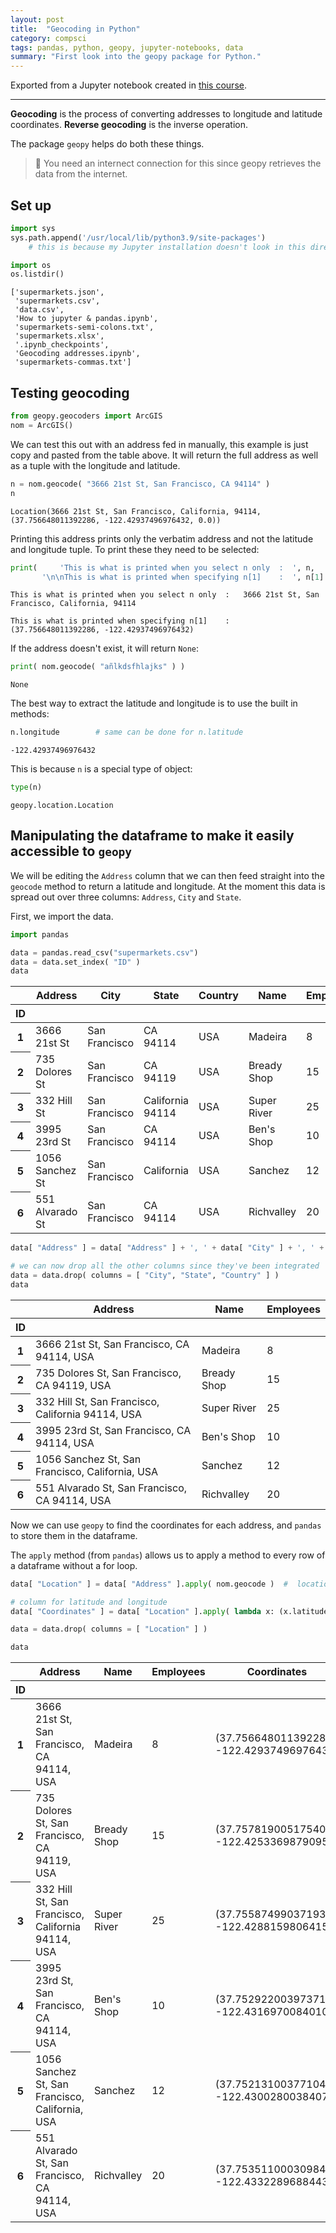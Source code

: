 ```yaml
---
layout: post
title:  "Geocoding in Python"
category: compsci
tags: pandas, python, geopy, jupyter-notebooks, data
summary: "First look into the geopy package for Python."
---
```

Exported from a Jupyter notebook created in [this course](https://www.udemy.com/course/the-python-mega-course).

---

__Geocoding__ is the process of converting addresses to longitude and latitude coordinates. __Reverse geocoding__ is the inverse operation.

The package `geopy` helps do both these things.

> 🔺  You need an internect connection for this since geopy retrieves the data from the internet.

## Set up


```python
import sys
sys.path.append('/usr/local/lib/python3.9/site-packages')
    # this is because my Jupyter installation doesn't look in this directory for packages & it is were they are kept
```


```python
import os
os.listdir()
```




    ['supermarkets.json',
     'supermarkets.csv',
     'data.csv',
     'How to jupyter & pandas.ipynb',
     'supermarkets-semi-colons.txt',
     'supermarkets.xlsx',
     '.ipynb_checkpoints',
     'Geocoding addresses.ipynb',
     'supermarkets-commas.txt']



## Testing geocoding


```python
from geopy.geocoders import ArcGIS
nom = ArcGIS()
```

We can test this out with an address fed in manually, this example is just copy and pasted from the table above. It will return the full address as well as a tuple with the longitude and latitude.


```python
n = nom.geocode( "3666 21st St, San Francisco, CA 94114" )
n
```




    Location(3666 21st St, San Francisco, California, 94114, (37.756648011392286, -122.42937496976432, 0.0))



Printing this address prints only the verbatim address and not the latitude and longitude tuple. To print these they need to be selected:


```python
print(     'This is what is printed when you select n only  :  ', n,
       '\n\nThis is what is printed when specifying n[1]    :  ', n[1] )
```

    This is what is printed when you select n only  :   3666 21st St, San Francisco, California, 94114

    This is what is printed when specifying n[1]    :   (37.756648011392286, -122.42937496976432)


If the address doesn't exist, it will return `None`:


```python
print( nom.geocode( "añlkdsfhlajks" ) )
```

    None


The best way to extract the latitude and longitude is to use the built in methods:


```python
n.longitude        # same can be done for n.latitude
```




    -122.42937496976432



This is because `n` is a special type of object:


```python
type(n)
```




    geopy.location.Location



## Manipulating the dataframe to make it easily accessible to `geopy`

We will be editing the `Address` column that we can then feed straight into the `geocode` method to return a latitude and longitude. At the moment this data is spread out over three columns: `Address`, `City` and `State`.

First, we import the data.


```python
import pandas

data = pandas.read_csv("supermarkets.csv")
data = data.set_index( "ID" )
data
```




<div>

<table >
  <thead>
    <tr >
      <th></th>
      <th>Address</th>
      <th>City</th>
      <th>State</th>
      <th>Country</th>
      <th>Name</th>
      <th>Employees</th>
    </tr>
    <tr>
      <th>ID</th>
      <th></th>
      <th></th>
      <th></th>
      <th></th>
      <th></th>
      <th></th>
    </tr>
  </thead>
  <tbody>
    <tr>
      <th>1</th>
      <td>3666 21st St</td>
      <td>San Francisco</td>
      <td>CA 94114</td>
      <td>USA</td>
      <td>Madeira</td>
      <td>8</td>
    </tr>
    <tr>
      <th>2</th>
      <td>735 Dolores St</td>
      <td>San Francisco</td>
      <td>CA 94119</td>
      <td>USA</td>
      <td>Bready Shop</td>
      <td>15</td>
    </tr>
    <tr>
      <th>3</th>
      <td>332 Hill St</td>
      <td>San Francisco</td>
      <td>California 94114</td>
      <td>USA</td>
      <td>Super River</td>
      <td>25</td>
    </tr>
    <tr>
      <th>4</th>
      <td>3995 23rd St</td>
      <td>San Francisco</td>
      <td>CA 94114</td>
      <td>USA</td>
      <td>Ben's Shop</td>
      <td>10</td>
    </tr>
    <tr>
      <th>5</th>
      <td>1056 Sanchez St</td>
      <td>San Francisco</td>
      <td>California</td>
      <td>USA</td>
      <td>Sanchez</td>
      <td>12</td>
    </tr>
    <tr>
      <th>6</th>
      <td>551 Alvarado St</td>
      <td>San Francisco</td>
      <td>CA 94114</td>
      <td>USA</td>
      <td>Richvalley</td>
      <td>20</td>
    </tr>
  </tbody>
</table>
</div>




```python
data[ "Address" ] = data[ "Address" ] + ', ' + data[ "City" ] + ', ' + data[ "State" ] + ", " + data[ "Country" ]

# we can now drop all the other columns since they've been integrated
data = data.drop( columns = [ "City", "State", "Country" ] )
data
```




<div>

<table >
  <thead>
    <tr >
      <th></th>
      <th>Address</th>
      <th>Name</th>
      <th>Employees</th>
    </tr>
    <tr>
      <th>ID</th>
      <th></th>
      <th></th>
      <th></th>
    </tr>
  </thead>
  <tbody>
    <tr>
      <th>1</th>
      <td>3666 21st St, San Francisco, CA 94114, USA</td>
      <td>Madeira</td>
      <td>8</td>
    </tr>
    <tr>
      <th>2</th>
      <td>735 Dolores St, San Francisco, CA 94119, USA</td>
      <td>Bready Shop</td>
      <td>15</td>
    </tr>
    <tr>
      <th>3</th>
      <td>332 Hill St, San Francisco, California 94114, USA</td>
      <td>Super River</td>
      <td>25</td>
    </tr>
    <tr>
      <th>4</th>
      <td>3995 23rd St, San Francisco, CA 94114, USA</td>
      <td>Ben's Shop</td>
      <td>10</td>
    </tr>
    <tr>
      <th>5</th>
      <td>1056 Sanchez St, San Francisco, California, USA</td>
      <td>Sanchez</td>
      <td>12</td>
    </tr>
    <tr>
      <th>6</th>
      <td>551 Alvarado St, San Francisco, CA 94114, USA</td>
      <td>Richvalley</td>
      <td>20</td>
    </tr>
  </tbody>
</table>
</div>



Now we can use `geopy` to find the coordinates for each address, and `pandas` to store them in the dataframe.

The `apply` method (from `pandas`) allows us to apply a method to every row of a dataframe without a for loop.


```python
data[ "Location" ] = data[ "Address" ].apply( nom.geocode )  #  location object

# column for latitude and longitude
data[ "Coordinates" ] = data[ "Location" ].apply( lambda x: (x.latitude, x.longitude) )

data = data.drop( columns = [ "Location" ] )

data
```




<div>

<table >
  <thead>
    <tr >
      <th></th>
      <th>Address</th>
      <th>Name</th>
      <th>Employees</th>
      <th>Coordinates</th>
    </tr>
    <tr>
      <th>ID</th>
      <th></th>
      <th></th>
      <th></th>
      <th></th>
    </tr>
  </thead>
  <tbody>
    <tr>
      <th>1</th>
      <td>3666 21st St, San Francisco, CA 94114, USA</td>
      <td>Madeira</td>
      <td>8</td>
      <td>(37.756648011392286, -122.42937496976432)</td>
    </tr>
    <tr>
      <th>2</th>
      <td>735 Dolores St, San Francisco, CA 94119, USA</td>
      <td>Bready Shop</td>
      <td>15</td>
      <td>(37.757819005175406, -122.42533698790956)</td>
    </tr>
    <tr>
      <th>3</th>
      <td>332 Hill St, San Francisco, California 94114, USA</td>
      <td>Super River</td>
      <td>25</td>
      <td>(37.755874990371936, -122.42881598064156)</td>
    </tr>
    <tr>
      <th>4</th>
      <td>3995 23rd St, San Francisco, CA 94114, USA</td>
      <td>Ben's Shop</td>
      <td>10</td>
      <td>(37.75292200397371, -122.43169700840102)</td>
    </tr>
    <tr>
      <th>5</th>
      <td>1056 Sanchez St, San Francisco, California, USA</td>
      <td>Sanchez</td>
      <td>12</td>
      <td>(37.75213100377104, -122.43002800384072)</td>
    </tr>
    <tr>
      <th>6</th>
      <td>551 Alvarado St, San Francisco, CA 94114, USA</td>
      <td>Richvalley</td>
      <td>20</td>
      <td>(37.75351100030984, -122.43322896884439)</td>
    </tr>
  </tbody>
</table>
</div>
